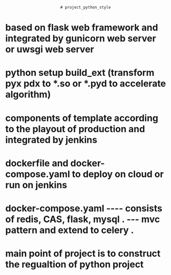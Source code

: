                             # project_python_style
# based on flask web framework and integrated by gunicorn web server or uwsgi web server
# python setup build_ext (transform pyx pdx to *.so or *.pyd to accelerate algorithm)
# components of template according to the playout of production and integrated by jenkins
# dockerfile and docker-compose.yaml to deploy on cloud or run on jenkins
# docker-compose.yaml ---- consists of redis, CAS, flask, mysql . --- mvc pattern and extend to celery .
# main point of project is to construct the regualtion of python project
